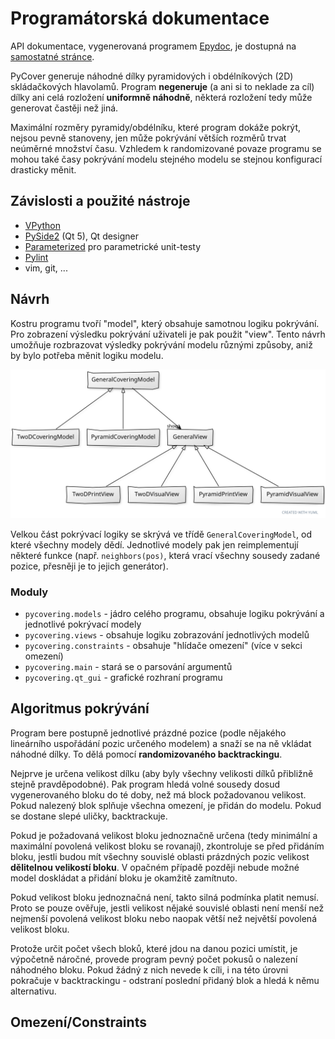 # Programátorská dokumentace

API dokumentace, vygenerovaná programem [Epydoc](http://epydoc.sourceforge.net/),
je dostupná na [samostatné stránce](https://jakoma02.github.io/pyCovering/).

PyCover generuje náhodné dílky pyramidových i obdélníkových (2D) skládačkových
hlavolamů. Program **negeneruje** (a ani si to neklade za cíl) dílky ani celá
rozložení **uniformně náhodně**, některá rozložení tedy může generovat častěji
než jiná.

Maximální rozměry pyramidy/obdélníku, které program dokáže pokrýt, nejsou pevně stanoveny,
jen může pokrývání větších rozměrů trvat neúměrné množství času. Vzhledem k randomizované
povaze programu se mohou také časy pokrývání modelu stejného modelu se stejnou konfigurací
drasticky měnit.

## Závislosti a použité nástroje
 - [VPython](https://vpython.org/)
 - [PySide2](https://wiki.qt.io/Qt_for_Python) (Qt 5), Qt designer
 - [Parameterized](https://github.com/wolever/parameterized) pro parametrické unit-testy
 - [Pylint](https://pylint.org/)
 - vim, git, ...

## Návrh
Kostru programu tvoří "model", který obsahuje samotnou logiku pokrývání. Pro zobrazení výsledku
pokrývání uživateli je pak použit "view". Tento návrh umožňuje rozbrazovat výsledky pokrývání
modelu různými způsoby, aniž by bylo potřeba měnit logiku modelu.

![Diagram tříd](images/class_diagram.svg)

Velkou část pokrývací logiky se skrývá ve třídě `GeneralCoveringModel`, od které všechny modely dědí.
Jednotlivé modely pak jen reimplementují některé funkce (např. `neighbors(pos)`, která vrací všechny
sousedy zadané pozice, přesněji je to jejich generátor).

### Moduly
 - `pycovering.models` - jádro celého programu, obsahuje logiku pokrývání a jednotlivé pokrývací modely
 - `pycovering.views` - obsahuje logiku zobrazování jednotlivých modelů
 - `pycovering.constraints` - obsahuje "hlídače omezení" (více v sekci omezení)
 - `pycovering.main` - stará se o parsování argumentů
 - `pycovering.qt_gui` - grafické rozhraní programu


## Algoritmus pokrývání
Program bere postupně jednotlivé prázdné pozice (podle nějakého lineárního
uspořádání pozic určeného modelem) a snaží se na ně vkládat náhodné dílky.
To dělá pomocí **randomizovaného backtrackingu**.

Nejprve je určena velikost dílku (aby byly všechny velikosti dílků přibližně
stejně pravděpodobné). Pak program hledá volné sousedy dosud vygenerovaného
bloku do té doby, než má block požadovanou velikost. Pokud nalezený blok splňuje
všechna omezení, je přidán do modelu. Pokud se dostane slepé
uličky, backtrackuje.

Pokud je požadovaná velikost bloku jednoznačně určena (tedy minimální a maximální
povolená velikost bloku se rovanají), zkontroluje se před přidáním bloku,
jestli budou mít všechny souvislé oblasti prázdných pozic velikost **dělitelnou
velikostí bloku**. V opačném případě později nebude možné model doskládat a přidání
bloku je okamžitě zamítnuto.

Pokud velikost bloku jednoznačná není, takto silná podmínka platit nemusí.
Proto se pouze ověřuje, jestli velikost nějaké souvislé oblasti není menší
než nejmenší povolená velikost bloku nebo naopak větší než největší povolená
velikost bloku.

Protože určit počet všech bloků, které jdou na danou pozici umístit, je výpočetně
náročné, provede program pevný počet pokusů o nalezení náhodného bloku.
Pokud žádný z nich nevede k cíli, i na této úrovni pokračuje v backtrackingu -
odstraní poslední přidaný blok a hledá k němu alternativu.

## Omezení/Constraints

